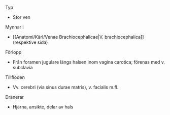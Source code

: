 Typ
- Stor ven

Mynnar i
- [[Anatomi/Kärl/Venae Brachiocephalicae|V. brachiocephalica]] (respektive sida)

Förlopp
- Från foramen jugulare längs halsen inom vagina carotica; förenas med v. subclavia

Tillflöden
- Vv. cerebri (via sinus durae matris), v. facialis m.fl.

Dränerar
- Hjärna, ansikte, delar av hals

